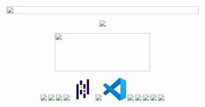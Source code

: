 
<!--📏LINE-->
<img src="https://i.imgur.com/dBaSKWF.gif" height="20" width="100%">
<p align="center">

<!--🐱CAT-->
<p align="center">
<img src="https://media.giphy.com/media/WUlplcMpOCEmTGBtBW/giphy.gif" width="100">

<!--🤔INTERESTTITLE-->
<p align="center">
<img src="https://static.wixstatic.com/media/a16962_c0ed495c00344517b18bc496a93662fa~mv2.jpg/v1/fit/w_2500,h_1330,al_c/a16962_c0ed495c00344517b18bc496a93662fa~mv2.jpg" height="100" width="250">


<!--🖼️🖼️INTERSTLOGOS-->
<p align="center">
<img src="https://www.vectorlogo.zone/logos/python/python-icon.svg" width="60">
<img src="https://www.vectorlogo.zone/logos/djangoproject/djangoproject-icon.svg" width="60">
<img src="https://www.vectorlogo.zone/logos/pocoo_flask/pocoo_flask-icon.svg" width="60">
<img src="https://www.vectorlogo.zone/logos/getpostman/getpostman-icon.svg" width="60">
<img src="https://raw.githubusercontent.com/devicons/devicon/1119b9f84c0290e0f0b38982099a2bd027a48bf1/icons/pandas/pandas-original.svg" width="60">
<img src="https://www.vectorlogo.zone/logos/mysql/mysql-icon.svg" width="60">
<img src="https://raw.githubusercontent.com/github/explore/80688e429a7d4ef2fca1e82350fe8e3517d3494d/topics/visual-studio-code/visual-studio-code.png" width="60">
<img src="https://www.vectorlogo.zone/logos/linux/linux-icon.svg" width="60">
<img src="https://raw.githubusercontent.com/todogroup/todogroup.org/1d3dc3dccb59fbbb4cc7a39db5d173e2cd33d8a4/static/img/logo_aws.svg" width="60">
<img src="https://www.vectorlogo.zone/logos/golang/golang-icon.svg" width="60">
<img src="https://www.vectorlogo.zone/logos/opencv/opencv-icon.svg" width="60">
<img src="https://www.vectorlogo.zone/logos/github/github-icon.svg" width="60">
</h4>
